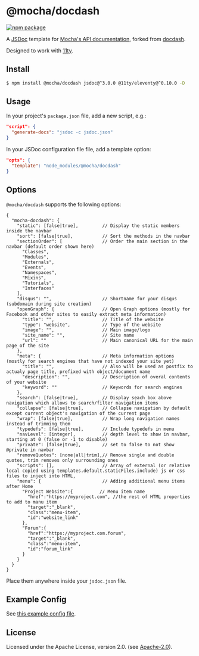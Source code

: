# @mocha/docdash

[![npm package](https://img.shields.io/npm/v/@mocha/docdash.svg)](https://www.npmjs.com/package/@mocha/docdash)

A [JSDoc](https://usejsdoc.org) template for [Mocha's API documentation](https://mochajs.org/api), forked from [docdash](https://npm.im/docdash).

Designed to work with [11ty](https://11ty.dev).

## Install

```bash
$ npm install @mocha/docdash jsdoc@^3.0.0 @11ty/eleventy@^0.10.0 -D
```

## Usage

In your project's `package.json` file, add a new script, e.g.:

```json
"script": {
  "generate-docs": "jsdoc -c jsdoc.json"
}
```

In your JSDoc configuration file file, add a template option:

```json
"opts": {
  "template": "node_modules/@mocha/docdash"
}
```

## Options

`@mocha/docdash` supports the following options:

```plain
{
  "mocha-docdash": {
    "static": [false|true],         // Display the static members inside the navbar
    "sort": [false|true],           // Sort the methods in the navbar
    "sectionOrder": [               // Order the main section in the navbar (default order shown here)
      "Classes",
      "Modules",
      "Externals",
      "Events",
      "Namespaces",
      "Mixins",
      "Tutorials",
      "Interfaces"
    ],
    "disqus": "",                   // Shortname for your disqus (subdomain during site creation)
    "openGraph": {                  // Open Graph options (mostly for Facebook and other sites to easily extract meta information)
      "title": "",                  // Title of the website
      "type": "website",            // Type of the website
      "image": "",                  // Main image/logo
      "site_name": "",              // Site name
      "url": ""                     // Main canonical URL for the main page of the site
    },
    "meta": {                       // Meta information options (mostly for search engines that have not indexed your site yet)
      "title": "",                  // Also will be used as postfix to actualy page title, prefixed with object/document name
      "description": "",            // Description of overal contents of your website
      "keyword": ""                 // Keywords for search engines
    },
    "search": [false|true],         // Display seach box above navigation which allows to search/filter navigation items
    "collapse": [false|true],       // Collapse navigation by default except current object's navigation of the current page
    "wrap": [false|true],           // Wrap long navigation names instead of trimming them
    "typedefs": [false|true],       // Include typedefs in menu
    "navLevel": [integer],          // depth level to show in navbar, starting at 0 (false or -1 to disable)
    "private": [false|true],        // set to false to not show @private in navbar
    "removeQuotes": [none|all|trim],// Remove single and double quotes, trim removes only surrounding ones
    "scripts": [],                  // Array of external (or relative local copied using templates.default.staticFiles.include) js or css files to inject into HTML,
    "menu": {                       // Adding additional menu items after Home
      "Project Website":{          // Menu item name
        "href":"https://myproject.com", //the rest of HTML properties to add to manu item
        "target":"_blank",
        "class":"menu-item",
        "id":"website_link"
      },
      "Forum":{
        "href":"https://myproject.com.forum",
        "target":"_blank",
        "class":"menu-item",
        "id":"forum_link"
      }
    }
  }
}
```

Place them anywhere inside your `jsdoc.json` file.

## Example Config

See [this example config file](fixtures/fixtures.conf.json).

## License

Licensed under the Apache License, version 2.0. (see [Apache-2.0](LICENSE.md)).
